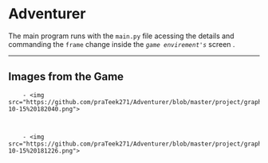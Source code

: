 # Adventurer

The main program runs with the `main.py` file acessing the details and commanding the `frame` change inside the *`game envirement's`* screen .



<hr>

## Images from the Game

        - <img src="https://github.com/praTeek271/Adventurer/blob/master/project/graphics/test/Screenshot%202022-10-15%20182040.png">



        - <img src="https://github.com/praTeek271/Adventurer/blob/master/project/graphics/test/Screenshot%202022-10-15%20181226.png">
